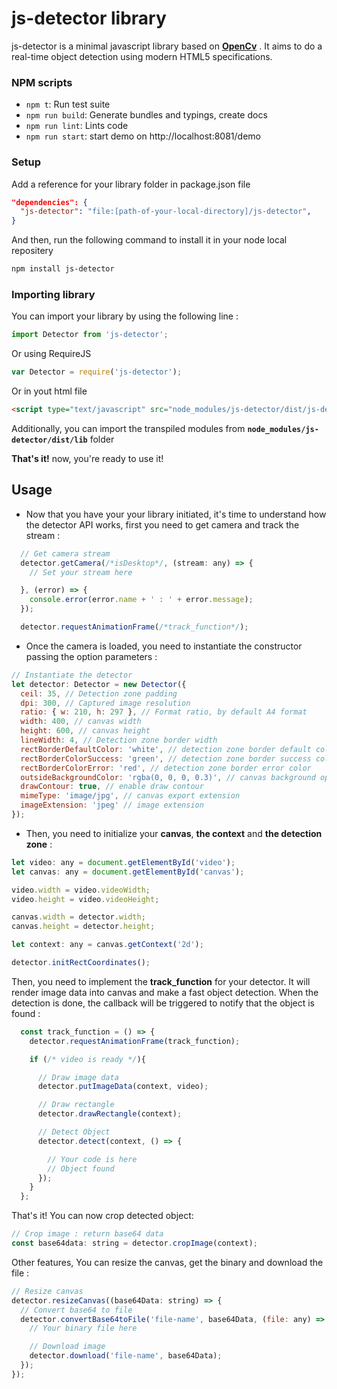 # js-detector library

js-detector is a minimal javascript library based on **[OpenCv](https://github.com/jcmellado/js-aruco/blob/master/src/cv.js)** .
It aims to do a real-time object detection using modern HTML5 specifications.

### NPM scripts

- `npm t`: Run test suite
- `npm run build`: Generate bundles and typings, create docs
- `npm run lint`: Lints code
- `npm run start`: start demo on http://localhost:8081/demo

### Setup

Add a reference for your library folder in package.json file

```json
"dependencies": {
  "js-detector": "file:[path-of-your-local-directory]/js-detector",
}
```

And then, run the following command to install it in your node local repositery

```sh
npm install js-detector
```

### Importing library

You can import your library by using the following line :

```javascript
import Detector from 'js-detector';
```

Or using RequireJS

```javascript
var Detector = require('js-detector');
```

Or in yout html file

```html
<script type="text/javascript" src="node_modules/js-detector/dist/js-detector.umd.js"></script>
```

Additionally, you can import the transpiled modules from **`node_modules/js-detector/dist/lib`** folder

**That's it!** now, you're ready to use it!

## Usage

- Now that you have your your library initiated, it's time to understand how the detector API works,
  first you need to get camera and track the stream :

```javascript
  // Get camera stream
  detector.getCamera(/*isDesktop*/, (stream: any) => {
    // Set your stream here

  }, (error) => {
    console.error(error.name + ' : ' + error.message);
  });

  detector.requestAnimationFrame(/*track_function*/);
```

- Once the camera is loaded, you need to instantiate the constructor passing the option parameters :

```javascript
// Instantiate the detector
let detector: Detector = new Detector({
  ceil: 35, // Detection zone padding
  dpi: 300, // Captured image resolution
  ratio: { w: 210, h: 297 }, // Format ratio, by default A4 format
  width: 400, // canvas width
  height: 600, // canvas height
  lineWidth: 4, // Detection zone border width
  rectBorderDefaultColor: 'white', // detection zone border default color
  rectBorderColorSuccess: 'green', // detection zone border success color
  rectBorderColorError: 'red', // detection zone border error color
  outsideBackgroundColor: 'rgba(0, 0, 0, 0.3)', // canvas background opacity
  drawContour: true, // enable draw contour
  mimeType: 'image/jpg', // canvas export extension
  imageExtension: 'jpeg' // image extension
});
```

- Then, you need to initialize your **canvas**, **the context** and **the detection zone** :

```javascript
let video: any = document.getElementById('video');
let canvas: any = document.getElementById('canvas');

video.width = video.videoWidth;
video.height = video.videoHeight;

canvas.width = detector.width;
canvas.height = detector.height;

let context: any = canvas.getContext('2d');

detector.initRectCoordinates();
```

Then, you need to implement the **track_function** for your detector.
It will render image data into canvas and make a fast object detection.
When the detection is done, the callback will be triggered to notify that the object is found :

```javascript
  const track_function = () => {
    detector.requestAnimationFrame(track_function);

    if (/* video is ready */){

      // Draw image data
      detector.putImageData(context, video);

      // Draw rectangle
      detector.drawRectangle(context);

      // Detect Object
      detector.detect(context, () => {

        // Your code is here
        // Object found
      });
    }
  };
```

That's it! You can now crop detected object:

```javascript
// Crop image : return base64 data
const base64data: string = detector.cropImage(context);
```

Other features, You can resize the canvas, get the binary and download the file :

```javascript
// Resize canvas
detector.resizeCanvas((base64Data: string) => {
  // Convert base64 to file
  detector.convertBase64toFile('file-name', base64Data, (file: any) => {
    // Your binary file here

    // Download image
    detector.download('file-name', base64Data);
  });
});
```
